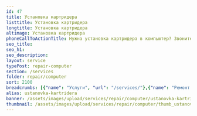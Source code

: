 ```yaml
---
id: 47
title: Установка картридера
listtitle: Установка картридера
longtitle: Установка картридера
altimage: Установка картридера
phoneCallToActionTitle: Нужна установка картридера в компьютер? Звоните!
seo_title: 
seo_h1: 
seo_description: 
layout: service
typePost: repair-computer
section: /services
folder: repair/computer
sort: 2100
breadcrumbs: [{"name": "Услуги", "url": "/services/"},{"name": "Ремонт устройств", "url": "/services/repair/"},{"name": "Компьютер", "url": "/services/repair/computer/"}]
alias: ustanovka-kartridera
banner: /assets/images/upload/services/repair/computer/ustanovka-kartridera.jpg
thumbnail: /assets/images/upload/services/repair/computer/thumb_ustanovka-kartridera.jpg
---
```

